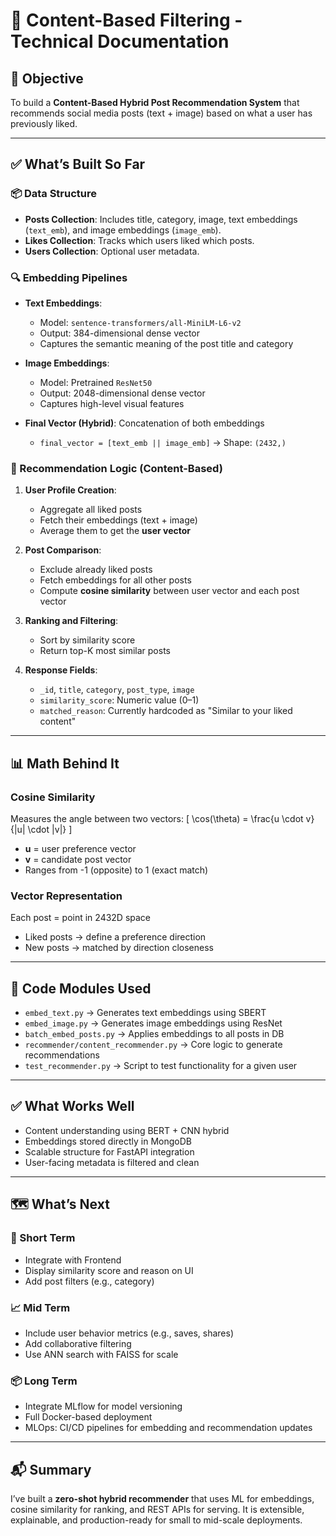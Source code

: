 # 📄 Content-Based Filtering - Technical Documentation

## 🎯 Objective
To build a **Content-Based Hybrid Post Recommendation System** that recommends social media posts (text + image) based on what a user has previously liked.

---

## ✅ What’s Built So Far

### 📦 Data Structure
- **Posts Collection**: Includes title, category, image, text embeddings (`text_emb`), and image embeddings (`image_emb`).
- **Likes Collection**: Tracks which users liked which posts.
- **Users Collection**: Optional user metadata.

### 🔍 Embedding Pipelines
- **Text Embeddings**:
  - Model: `sentence-transformers/all-MiniLM-L6-v2`
  - Output: 384-dimensional dense vector
  - Captures the semantic meaning of the post title and category

- **Image Embeddings**:
  - Model: Pretrained `ResNet50`
  - Output: 2048-dimensional dense vector
  - Captures high-level visual features

- **Final Vector (Hybrid)**: Concatenation of both embeddings
  - `final_vector = [text_emb || image_emb]` → Shape: `(2432,)`

### 🧠 Recommendation Logic (Content-Based)

1. **User Profile Creation**:
   - Aggregate all liked posts
   - Fetch their embeddings (text + image)
   - Average them to get the **user vector**

2. **Post Comparison**:
   - Exclude already liked posts
   - Fetch embeddings for all other posts
   - Compute **cosine similarity** between user vector and each post vector

3. **Ranking and Filtering**:
   - Sort by similarity score
   - Return top-K most similar posts

4. **Response Fields**:
   - `_id`, `title`, `category`, `post_type`, `image`
   - `similarity_score`: Numeric value (0–1)
   - `matched_reason`: Currently hardcoded as "Similar to your liked content"

---

## 📊 Math Behind It

### Cosine Similarity
Measures the angle between two vectors:
\[
\cos(\theta) = \frac{u \cdot v}{\|u\| \cdot \|v\|}
\]
- **u** = user preference vector
- **v** = candidate post vector
- Ranges from -1 (opposite) to 1 (exact match)

### Vector Representation
Each post = point in 2432D space
- Liked posts → define a preference direction
- New posts → matched by direction closeness

---

## 🧱 Code Modules Used

- `embed_text.py` → Generates text embeddings using SBERT
- `embed_image.py` → Generates image embeddings using ResNet
- `batch_embed_posts.py` → Applies embeddings to all posts in DB
- `recommender/content_recommender.py` → Core logic to generate recommendations
- `test_recommender.py` → Script to test functionality for a given user

---

## ✅ What Works Well
- Content understanding using BERT + CNN hybrid
- Embeddings stored directly in MongoDB
- Scalable structure for FastAPI integration
- User-facing metadata is filtered and clean

---

## 🗺️ What’s Next

### 📌 Short Term
- Integrate with Frontend
- Display similarity score and reason on UI
- Add post filters (e.g., category)

### 📈 Mid Term
- Include user behavior metrics (e.g., saves, shares)
- Add collaborative filtering
- Use ANN search with FAISS for scale

### 📦 Long Term
- Integrate MLflow for model versioning
- Full Docker-based deployment
- MLOps: CI/CD pipelines for embedding and recommendation updates

---

## 📬 Summary
I’ve built a **zero-shot hybrid recommender** that uses ML for embeddings, cosine similarity for ranking, and REST APIs for serving. It is extensible, explainable, and production-ready for small to mid-scale deployments.
